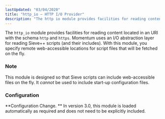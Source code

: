 ```yaml
---
lastUpdated: "03/04/2020"
title: "http_io – HTTP I/O Provider"
description: "The http io module provides facilities for reading content located in an URI with the schema http and https Momentum uses an I O abstraction layer for reading Sieve scripts and their includes With this module you specify remote web accessible locations for script files that will be fetched on..."
---
```


<a name="idp20074720"></a> 

The `http_io` module provides facilities for reading content located in an URI with the schema `http` and `https`. Momentum uses an I/O abstraction layer for reading Sieve++ scripts (and their includes). With this module, you specify remote web-accessible locations for script files that will be fetched on the fly.

### Note

This module is designed so that Sieve scripts can include web-accessible files on the fly. It *cannot* be used to include start-up configuration files.

### <a name="idp20079760"></a> Configuration

**Configuration Change. ** In version 3.0, this module is loaded automatically as required and does not need to be explicitly included.
